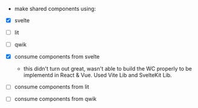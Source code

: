 - make shared components using:
- [x] svelte
- [ ] lit
- [ ] qwik

- [x] consume components from svelte
    - this didn't turn out great, wasn't able to build the WC properly to be implementd in React & Vue. Used Vite Lib and SvelteKit Lib. 
- [ ] consume components from lit
- [ ] consume components from qwik
